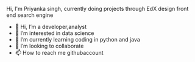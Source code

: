    Hi, I'm Priyanka singh, currently doing projects through EdX design front end search engine
- 👋 Hi, I’m a developer,analyst
- 👀 I’m interested in data science
- 🌱 I’m currently learning coding in python and java 
- 💞️ I’m looking to collaborate 
- 📫 How to reach me githubaccount

<!---
priyanka-pixel/priyanka-pixel is a ✨ special ✨ repository because its `README.md` (this file) appears on your GitHub profile.
You can click the Preview link to take a look at your changes.
--->
